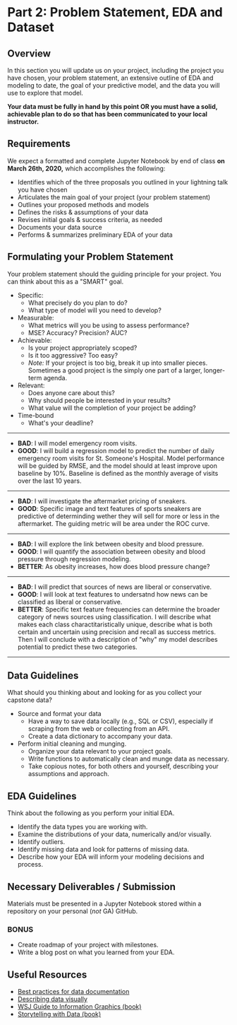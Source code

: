 # Part 2: Problem Statement, EDA and Dataset

## Overview

In this section you will update us on your project, including the project you have chosen, your problem statement, an extensive outline of EDA and modeling to date, the goal of your predictive model, and the data you will use to explore that model.

**Your data must be fully in hand by this point OR you must have a solid, achievable plan to do so that has been communicated to your local instructor.**

## Requirements

We expect a formatted and complete Jupyter Notebook by end of class **on March 26th, 2020,** which accomplishes the following:

- Identifies which of the three proposals you outlined in your lightning talk you have chosen
- Articulates the main goal of your project (your problem statement)
- Outlines your proposed methods and models
- Defines the risks & assumptions of your data
- Revises initial goals & success criteria, as needed
- Documents your data source
- Performs & summarizes preliminary EDA of your data

## Formulating your Problem Statement

Your problem statement should the guiding principle for your project.  You can think about this as a "SMART" goal.

- Specific:
  - What precisely do you plan to do?
  - What type of model will you need to develop?
- Measurable:
  - What metrics will you be using to assess performance?
  - MSE? Accuracy? Precision? AUC?
- Achievable:
  - Is your project appropriately scoped?
  - Is it too aggressive?  Too easy?
  - *Note:* If your project is too big, break it up into smaller pieces.  Sometimes a good project is the simply one part of a larger, longer-term agenda.
- Relevant:
  - Does anyone care about this?
  - Why should people be interested in your results?
  - What value will the completion of your project be adding?
- Time-bound
  - What's your deadline?

---

- **BAD**: I will model emergency room visits.
- **GOOD**: I will build a regression model to predict the number of daily emergency room visits for St. Someone's Hospital.  Model performance will be guided by RMSE, and the model should at least improve upon baseline by 10%.  Baseline is defined as the monthly average of visits over the last 10 years.

---

- **BAD**: I will investigate the aftermarket pricing of sneakers.
- **GOOD**: Specific image and text features of sports sneakers are predictive of determinding wether they will sell for more or less in the aftermarket.  The guiding metric will be area under the ROC curve.

---

- **BAD**: I will explore the link between obesity and blood pressure.
- **GOOD**: I will quantify the association between obesity and blood pressure through regression modeling.
- **BETTER**: As obesity increases, how does blood pressure change?
---

- **BAD**: I will predict that sources of news are liberal or conservative.
- **GOOD**:  I will look at text features to undersatnd how news can be classified as liberal or conservative.
- **BETTER**: Specific text feature frequencies can determine the broader category of news sources using classification.  I will describe what makes each class charactitaristically unique, describe what is both certain and uncertain using precision and recall as success metrics.  Then I will conclude with a description of "why" my model describes potential to predict these two categories.

---

## Data Guidelines

What should you thinking about and looking for as you collect your capstone data?

- Source and format your data
  - Have a way to save data locally (e.g., SQL or CSV), especially if scraping from the web or collecting from an API.
  - Create a data dictionary to accompany your data.
- Perform initial cleaning and munging.
  - Organize your data relevant to your project goals.
  - Write functions to automatically clean and munge data as necessary.
  - Take copious notes, for both others and yourself, describing your assumptions and approach.


## EDA Guidelines

Think about the following as you perform your initial EDA.

- Identify the data types you are working with.
- Examine the distributions of your data, numerically and/or visually.
- Identify outliers.
- Identify missing data and look for patterns of missing data.
- Describe how your EDA will inform your modeling decisions and process.

## Necessary Deliverables / Submission

 Materials must be presented in a Jupyter Notebook stored within a repository on your personal (*not* GA) GitHub.

### BONUS

- Create roadmap of your project with milestones.
- Write a blog post on what you learned from your EDA.

## Useful Resources

- [Best practices for data documentation](https://www.dataone.org/all-best-practices)
- [Describing data visually](http://www.statisticsviews.com/details/feature/6314441/Visualising-Statistics-The-importance-of-seeing-not-just-describing-data.html)
- [WSJ Guide to Information Graphics (book)](https://www.amazon.com/Street-Journal-Guide-Information-Graphics/dp/0393347281)
- [Storytelling with Data (book)](https://www.amazon.com/Storytelling-Data-Visualization-Business-Professionals/dp/1119002257/)
